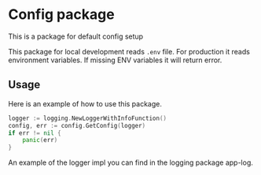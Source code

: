 # Config package
This is a package for default config setup

This package for local development reads `.env` file. For production it reads environment variables. If missing ENV variables it will return error.

## Usage
Here is an example of how to use this package.
```go
logger := logging.NewLoggerWithInfoFunction()
config, err := config.GetConfig(logger)
if err != nil {
	panic(err)
}
```

An example of the logger impl you can find in the logging package app-log.
